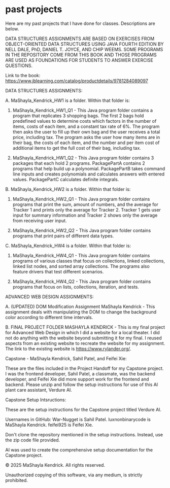 # past projects

Here are my past projects that I have done for classes. Descriptions are below.

DATA STRUCTURES ASSIGNMENTS ARE BASED ON EXERCISES FROM OBJECT-ORIENTED DATA STRUCTURES USING JAVA FOURTH EDITION BY NELL DALE, PhD, DANIEL T. JOYCE, AND CHIP WEEMS. SOME PROGRAMS IN THE REPOSITORY COME FROM THIS BOOK AND THOSE PROGRAMS ARE USED AS FOUNDATIONS FOR STUDENTS TO ANSWER EXERCISE QUESTIONS.

Link to the book: https://www.jblearning.com/catalog/productdetails/9781284089097

DATA STRUCTURES ASSIGNMENTS:

A. MaShayla_Kendrick_HW1 is a folder. Within that folder is:

1. MaShayla_Kendrick_HW1_Q1 - This Java program folder contains a program that replicates 3 shopping bags. The first 2 bags hold predefined values to determine costs which factors in the number of items, costs of each item, and a constant tax rate of 6%. The program then asks the user to fill up their own bag and the user receives a total price, including tax. The program asks the user how many items are in their bag, the costs of each item, and the number and per item cost of additional items to get the full cost of their bag, including tax.

2. MaShayla_Kendrick_HW1_Q2 - This Java program folder contains 3 packages that each hold 2 programs. PackagePartA contains 2 programs that help build up a polynomial. PackagePartB takes command line inputs and creates polynomials and calculates answers with entered values. PackagePartC calculates definite integrals.

B. MaShayla_Kendrick_HW2 is a folder. Within that folder is:

1. MaShayla_Kendrick_HW2_Q1 - This Java program folder contains programs that print the sum, amount of numbers, and the average for Tracker 1 and prints only the average for Tracker 2. Tracker 1 gets user input for summary information and Tracker 2 shows only the average from receiving user input.

2. MaShayla_Kendrick_HW2_Q2 - This Java program folder contains programs that print pairs of different data types.

C. MaShayla_Kendrick_HW4 is a folder. Within that folder is:

1. MaShayla_Kendrick_HW4_Q1 - This Java program folder contains programs of various classes that focus on collections, linked collections, linked list nodes, and sorted array collections. The programs also feature drivers that test different scenarios.

2. MaShayla_Kendrick_HW4_Q2 - This Java program folder contains programs that focus on lists, collections, iteration, and tests.

ADVANCED WEB DESIGN ASSIGNMENTS:

A. (UPDATED) DOM Modification Assignment MaShayla Kendrick - This assignment deals with manipulating the DOM to change the background color according to different time intervals.

B. FINAL PROJECT FOLDER MASHAYLA KENDRICK - This is my final project for Advanced Web Design in which I did a website for a local theater. I did not do anything with the website beyond submitting it for my final. I reused aspects from an existing website to recreate the website for my assignment. The link to the existing website is https://www.rylander.org/.

Capstone - MaShayla Kendrick, Sahil Patel, and Feifei Xie:

These are the files included in the Project Handoff for my Capstone project. I was the frontend developer, Sahil Patel, a classmate, was the backend developer, and Feifei Xie did more support work for the frontend and backend. Please unzip and follow the setup instructions for use of this AI plant care assistant, Verdure AI. 

Capstone Setup Intsructions:

These are the setup instructions for the Capstone project titled Verdure AI. 

Usernames in GitHub:
War-Nugget is Sahil Patel. luxnonbinarycode is MaShayla Kendrick. feifei925 is Feifei Xie. 

Don't clone the repository mentioned in the setup instructions. Instead, use the zip code file provided. 

AI was used to create the comprehensive setup documentation for the Capstone project.

© 2025 MaShayla Kendrick. All rights reserved.

Unauthorized copying of this software, via any medium, is strictly prohibited.

